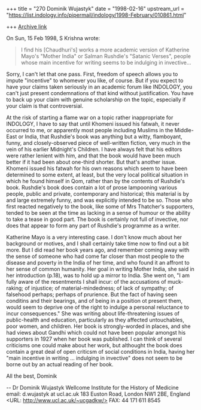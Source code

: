 +++
title = "270 Dominik Wujastyk"
date = "1998-02-16"
upstream_url = "https://list.indology.info/pipermail/indology/1998-February/010861.html"

+++
[Archive link](https://list.indology.info/pipermail/indology/1998-February/010861.html)

On Sun, 15 Feb 1998, S Krishna wrote:

> I find his [Chaudhuri's] works a more academic version of Katherine
> Mayo's "Mother India" or Salman Rushdie's "Satanic Verses", people whose
> main incentive for writing seems to be indulging in invective...

Sorry, I can't let that one pass.  First, freedom of speech allows you to
impute "incentive" to whomever you like, of course.  But if you expect to
have your claims taken seriously in an academic forum like INDOLOGY, you
can't just present condemnations of that kind without justification.  You
have to back up your claim with genuine scholarship on the topic,
especially if your claim is that controversial.

At the risk of starting a flame war on a topic rather inappropriate for
INDOLOGY, I have to say that until Khomeni issued his fatwah, it never
occurred to me, or apparently most people including Muslims in the
Middle-East or India, that Rushdie's book was anything but a witty,
flamboyant, funny, and closely-observed piece of well-written fiction,
very much in the vein of his earlier Midnight's Children. I have always
felt that his editors were rather lenient with him, and that the book
would have been much better if it had been about one-third shorter.  But
that's another issue.  Khomeni issued his fatwah for his own reasons which
seem to have been determined to some extent, at least, but the very local
political situation in which he found himself in Qom, rather than by the
contents of Rushdie's book. Rushdie's book does contain a lot of prose
lampooning various people, public and private, contemporary and
historical; this material is by and large extremely funny, and was
explicitly intended to be so.  Those who first reacted negatively to the
book, like some of Mrs Thatcher's supporters, tended to be seen at the
time as lacking in a sense of humour or the ability to take a tease in
good part.  The book is certainly not full of invective, nor does that
appear to form any part of Rushdie's programme as a writer.

Katherine Mayo is a very interesting case.  I don't know much about her
background or motives, and I shall certainly take time now to find out a
bit more.  But I did read her book years ago, and remember coming away
with the sense of someone who had come far closer than most people to the
disease and poverty in the India of her time, and who found it an affront
to her sense of common humanity.  Her goal in writing Mother India, she
said in her introduction (p.18), was to hold up a mirror to India.  She
went on, "I am fully aware of the resentments I shall incur: of the
accusations of muck-raking; of injustice; of material-mindedness; of lack
of sympathy; of falsehood perhaps; perhaps of prurience.  But the fact of
having seen conditins and their bearings, and of being in a position ot
present them, would seem to deprive one of the right to indulge a personal
reluctance to incur consequences."  She was writing about life-threatening
issues of public-health and education, particularly as they affected
untouchables, poor women, and children.  Her book is strongly-worded in
places, and she had views about Gandhi which could not have been popular
amongst his supporters in 1927 when her book was published. I can think of
several criticisms one could make about her work, but althought the book
does contain a great deal of open criticsm of social conditions in India,
having her "main incentive in writing ... indulging in invective" does not
seem to be borne out by an actual reading of her book.

All the best,
Dominik

--
Dr Dominik Wujastyk        Wellcome Institute for the History of Medicine
email: d.wujastyk at ucl.ac.uk      183 Euston Road, London NW1 2BE, England
<URL: http://www.ucl.ac.uk/~ucgadkw/>                FAX: 44 171 611 8545



